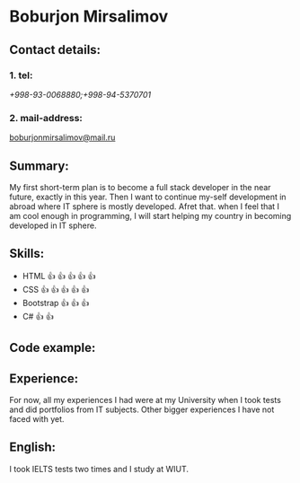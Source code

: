 # Boburjon Mirsalimov
## Contact details:
### 1. tel: 
*+998-93-0068880;+998-94-5370701*
### 2. mail-address:
boburjonmirsalimov@mail.ru
## Summary: 
My first short-term plan is to become a full stack developer in the near future, exactly in this year. Then I want to continue my-self development in abroad where IT sphere is mostly developed. Afret that. when I feel that I am cool enough in programming, I will start helping my country in becoming developed in IT sphere.
## Skills:
- HTML :+1: :+1: :+1: :+1: :+1: 
- CSS :+1: :+1: :+1: :+1: :+1: 
- Bootstrap :+1: :+1: :+1:
- C# :+1: :+1:
## Code example: 
## Experience:
For now, all my experiences I had were at my University when I took tests and did portfolios from IT subjects. Other bigger experiences I have not faced with yet.
## English: 
I took IELTS tests two times and I study at WIUT.

